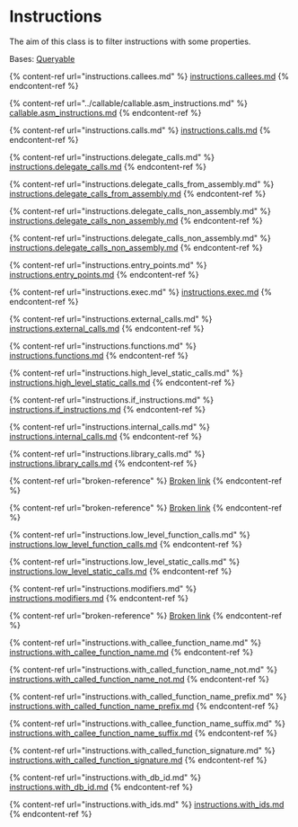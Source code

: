 # Instructions

The aim of this class is to filter instructions with some properties.

Bases: [Queryable](../queryable/)

{% content-ref url="instructions.callees.md" %}
[instructions.callees.md](instructions.callees.md)
{% endcontent-ref %}

{% content-ref url="../callable/callable.asm_instructions.md" %}
[callable.asm\_instructions.md](../callable/callable.asm\_instructions.md)
{% endcontent-ref %}

{% content-ref url="instructions.calls.md" %}
[instructions.calls.md](instructions.calls.md)
{% endcontent-ref %}

{% content-ref url="instructions.delegate_calls.md" %}
[instructions.delegate\_calls.md](instructions.delegate\_calls.md)
{% endcontent-ref %}

{% content-ref url="instructions.delegate_calls_from_assembly.md" %}
[instructions.delegate\_calls\_from\_assembly.md](instructions.delegate\_calls\_from\_assembly.md)
{% endcontent-ref %}

{% content-ref url="instructions.delegate_calls_non_assembly.md" %}
[instructions.delegate\_calls\_non\_assembly.md](instructions.delegate\_calls\_non\_assembly.md)
{% endcontent-ref %}

{% content-ref url="instructions.delegate_calls_non_assembly.md" %}
[instructions.delegate\_calls\_non\_assembly.md](instructions.delegate\_calls\_non\_assembly.md)
{% endcontent-ref %}

{% content-ref url="instructions.entry_points.md" %}
[instructions.entry\_points.md](instructions.entry\_points.md)
{% endcontent-ref %}

{% content-ref url="instructions.exec.md" %}
[instructions.exec.md](instructions.exec.md)
{% endcontent-ref %}

{% content-ref url="instructions.external_calls.md" %}
[instructions.external\_calls.md](instructions.external\_calls.md)
{% endcontent-ref %}

{% content-ref url="instructions.functions.md" %}
[instructions.functions.md](instructions.functions.md)
{% endcontent-ref %}

{% content-ref url="instructions.high_level_static_calls.md" %}
[instructions.high\_level\_static\_calls.md](instructions.high\_level\_static\_calls.md)
{% endcontent-ref %}

{% content-ref url="instructions.if_instructions.md" %}
[instructions.if\_instructions.md](instructions.if\_instructions.md)
{% endcontent-ref %}

{% content-ref url="instructions.internal_calls.md" %}
[instructions.internal\_calls.md](instructions.internal\_calls.md)
{% endcontent-ref %}

{% content-ref url="instructions.library_calls.md" %}
[instructions.library\_calls.md](instructions.library\_calls.md)
{% endcontent-ref %}

{% content-ref url="broken-reference" %}
[Broken link](broken-reference)
{% endcontent-ref %}

{% content-ref url="broken-reference" %}
[Broken link](broken-reference)
{% endcontent-ref %}

{% content-ref url="instructions.low_level_function_calls.md" %}
[instructions.low\_level\_function\_calls.md](instructions.low\_level\_function\_calls.md)
{% endcontent-ref %}

{% content-ref url="instructions.low_level_static_calls.md" %}
[instructions.low\_level\_static\_calls.md](instructions.low\_level\_static\_calls.md)
{% endcontent-ref %}

{% content-ref url="instructions.modifiers.md" %}
[instructions.modifiers.md](instructions.modifiers.md)
{% endcontent-ref %}

{% content-ref url="broken-reference" %}
[Broken link](broken-reference)
{% endcontent-ref %}

{% content-ref url="instructions.with_callee_function_name.md" %}
[instructions.with\_callee\_function\_name.md](instructions.with\_callee\_function\_name.md)
{% endcontent-ref %}

{% content-ref url="instructions.with_called_function_name_not.md" %}
[instructions.with\_called\_function\_name\_not.md](instructions.with\_called\_function\_name\_not.md)
{% endcontent-ref %}

{% content-ref url="instructions.with_called_function_name_prefix.md" %}
[instructions.with\_called\_function\_name\_prefix.md](instructions.with\_called\_function\_name\_prefix.md)
{% endcontent-ref %}

{% content-ref url="instructions.with_callee_function_name_suffix.md" %}
[instructions.with\_callee\_function\_name\_suffix.md](instructions.with\_callee\_function\_name\_suffix.md)
{% endcontent-ref %}

{% content-ref url="instructions.with_called_function_signature.md" %}
[instructions.with\_called\_function\_signature.md](instructions.with\_called\_function\_signature.md)
{% endcontent-ref %}

{% content-ref url="instructions.with_db_id.md" %}
[instructions.with\_db\_id.md](instructions.with\_db\_id.md)
{% endcontent-ref %}

{% content-ref url="instructions.with_ids.md" %}
[instructions.with\_ids.md](instructions.with\_ids.md)
{% endcontent-ref %}
